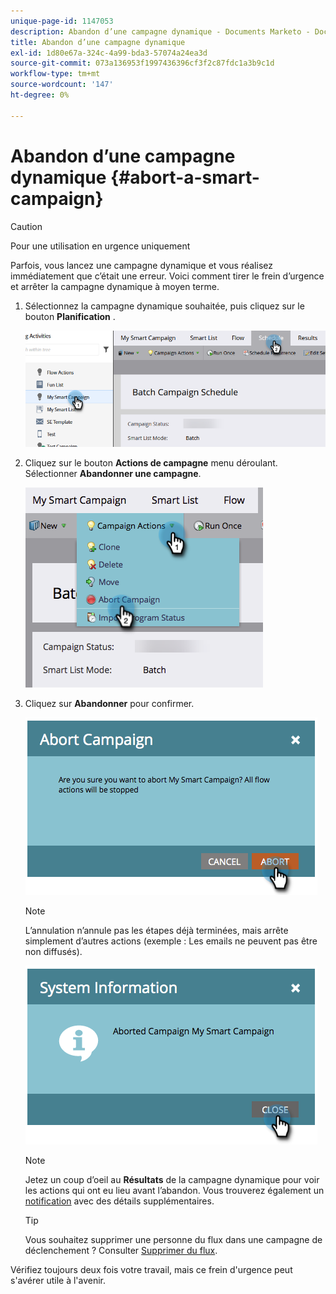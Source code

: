 ```yaml
---
unique-page-id: 1147053
description: Abandon d’une campagne dynamique - Documents Marketo - Documentation du produit
title: Abandon d’une campagne dynamique
exl-id: 1d80e67a-324c-4a99-bda3-57074a24ea3d
source-git-commit: 073a136953f1997436396cf3f2c87fdc1a3b9c1d
workflow-type: tm+mt
source-wordcount: '147'
ht-degree: 0%

---
```


# Abandon d’une campagne dynamique {#abort-a-smart-campaign}

>[!CAUTION]
>
>Pour une utilisation en urgence uniquement

Parfois, vous lancez une campagne dynamique et vous réalisez immédiatement que c’était une erreur. Voici comment tirer le frein d’urgence et arrêter la campagne dynamique à moyen terme.

1. Sélectionnez la campagne dynamique souhaitée, puis cliquez sur le bouton **Planification** .

   ![](assets/abort-a-smart-campaign-1.png)

1. Cliquez sur le bouton **Actions de campagne** menu déroulant. Sélectionner **Abandonner une campagne**.

   ![](assets/abort-a-smart-campaign-2.png)

1. Cliquez sur **Abandonner** pour confirmer.

   ![](assets/abort-a-smart-campaign-3.png)

   >[!NOTE]
   >
   >L’annulation n’annule pas les étapes déjà terminées, mais arrête simplement d’autres actions (exemple : Les emails ne peuvent pas être non diffusés).

   ![](assets/abort-a-smart-campaign-4.png)

   >[!NOTE]
   >
   >Jetez un coup d’oeil au **Résultats** de la campagne dynamique pour voir les actions qui ont eu lieu avant l’abandon. Vous trouverez également un  [notification](/help/marketo/product-docs/core-marketo-concepts/miscellaneous/understanding-notifications.md) avec des détails supplémentaires.

   >[!TIP]
   >
   >Vous souhaitez supprimer une personne du flux dans une campagne de déclenchement ? Consulter [Supprimer du flux](/help/marketo/product-docs/core-marketo-concepts/smart-campaigns/flow-actions/remove-from-flow.md).

Vérifiez toujours deux fois votre travail, mais ce frein d&#39;urgence peut s&#39;avérer utile à l&#39;avenir.
